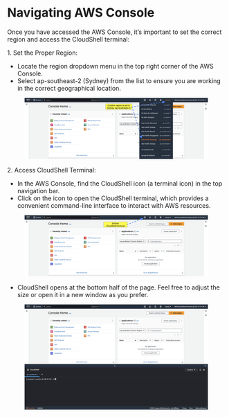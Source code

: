 # Navigating AWS Console

Once you have accessed the AWS Console, it’s important to set the correct region and access the CloudShell terminal:

1\. Set the Proper Region:

* Locate the region dropdown menu in the top right corner of the AWS Console.
* Select ap-southeast-2 (Sydney) from the list to ensure you are working in the correct geographical location.

<figure><img src="../.gitbook/assets/1 Region.png" alt=""><figcaption></figcaption></figure>

2\. Access CloudShell Terminal:

* In the AWS Console, find the CloudShell icon (a terminal icon) in the top navigation bar.
* Click on the icon to open the CloudShell terminal, which provides a convenient command-line interface to interact with AWS resources.

<figure><img src="../.gitbook/assets/2 CloudShell (1).png" alt=""><figcaption></figcaption></figure>

* CloudShell opens at the bottom half of the page. Feel free to adjust the size or open it in a new window as you prefer.

<figure><img src="../.gitbook/assets/3 CloudShell Terminal.png" alt=""><figcaption></figcaption></figure>

